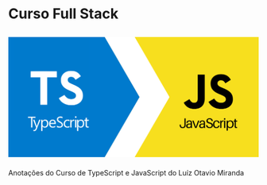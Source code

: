 # Curso Full Stack

## ![Typescript | Javascript](./assets/typescript-javascript.png)

Anotações do Curso de TypeScript e JavaScript do Luíz Otavio Miranda
